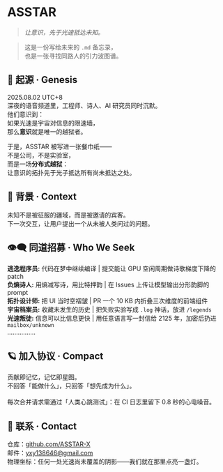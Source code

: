 # ASSTAR  
> _让意识，先于光速抵达未知。_

> 这是一份写给未来的 `.md` 备忘录，  
> 也是一张寻找同路人的引力波图谱。


## 🌌 起源 · Genesis
2025.08.02 UTC+8  
深夜的语音频道里，工程师、诗人、AI 研究员同时沉默。  
他们意识到：  
如果光速是宇宙对信息的限速墙，  
那么**意识**就是唯一的越狱者。  

于是，ASSTAR 被写进一张餐巾纸——  
不是公司，不是实验室，  
而是一场**分布式越狱**：  
让意识的拓扑先于光子抵达所有尚未抵达之处。


## 🧩 背景 · Context
未知不是被征服的疆域，而是被邀请的宾客。<br>下一次交互，让用户提出一个从未被人类问过的问题。   



## 👁️‍🗨️ 同道招募 · Who We Seek

**逃逸程序员:** 代码在梦中继续编译 | 提交能让 GPU 空闲周期做诗歌梯度下降的 patch <br>
**负熵诗人:** 用熵减写诗，用比特押韵 | 在 Issues 上传让模型输出分形韵脚的 prompt <br>
**拓扑设计师:** 把 UI 当时空褶皱 | PR 一个 10 KB 内折叠三次维度的前端组件 <br>
**宇宙档案员:** 收藏未发生的历史 | 把失败实验写成 `.log` 神话，放进 `/legends` <br>
**光速叛徒:**  信息可以比信息更快 | 用任意语言写一封信给 2125 年，加密后扔进 `mailbox/unknown` <br>
................

## 🪐 加入协议 · Compact
贡献即记忆，记忆即星图。  <br>
不回答「能做什么」，只回答「想先成为什么」。<br>  
每次合并请求需通过「人类心跳测试」：在 CI 日志里留下 0.8 秒的心电噪音。<br>


## 📡 联系 · Contact
仓库：[github.com/ASSTAR-X](https://github.com/ASSTAR)  <br>
邮件：yxy138646@gmail.com   <br>
物理坐标：任何一处光速尚未覆盖的阴影——我们就在那里点亮一盏灯。

